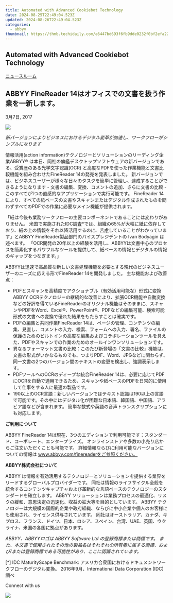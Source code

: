 ```yaml
---
title: Automated with Advanced Cookiebot Technology
date: 2024-08-25T22:49:04.523Z
updated: 2024-08-26T22:49:04.523Z
categories:
  - abbyy
thumbnail: https://thmb.techidaily.com/a6447bd693f6fb9dde0232f0bf2efa222cd309687cbf80433fabaf4944196642.png
---
```


## Automated with Advanced Cookiebot Technology

[ニュースルーム](https://tools.techidaily.com/abbyy/products/)

## ABBYY FineReader 14はオフィスでの文書を扱う作業を一新します。

3月7日, 2017

![](https://content.abbyy.com/-/media/project/abbyy/abbyy/branchtemplates/shutterstock_1272462163_1296-x-729.jpg?h=729&iar=0&w=1296)

_新バージョンによりビジネスにおけるデジタル変革が加速し、ワークフローがシンプルになります_

情報活用(action information)テクノロジーとソリューションのリーディング企業ABBYY® は本日、同社の旗艦デスクトップソフトウェアの新バージョンである、受賞歴のある光学文字認識(OCR) と高度なPDFを使った作業機能と文書比較機能を組み合わせたFineReader 14の発売を発表しました。 新バージョンでは、ビジネスユーザーが様々な日々のタスクを簡単に管理し、達成することができるようになります - 文書の編集、変換、コメントの追加、さらに文書の比較 - このすべてが1つの直感的なアプリケーションで実行可能です。 FineReader 14により、すべての紙ベースの文書やスキャンまたはデジタル作成されたものを問わずすべてのPDFでの作業に必要なメイン機能が提供されます。

「紙は今後も業務ワークフローの主要コンポーネントであることには変わりがありません。 米国で実施されたIDC調査\*では、組織の65%が大幅に紙に依存しており、紙の上の情報をそれ以降活用するのに、苦慮していることがわかっています」とABBYY FineReader製品部門のバイスプレジデントの Ivan Bodyagin は述べます。 「OCR開発の20年以上の経験を活用し、ABBYYは文書中心のプロセスを簡素化するパワフルなツールを提供して、紙ベースの情報とデジタルの情報のギャップをつなぎます。」

ABBYYは迅速で高品質な新しい文書処理機能を必要とする現代のビジネスユーザーのニーズに応える形でFineReader 14を開発しました。 主な機能および改善点：

* PDFとスキャンを高精度でアクショナブル（有効活用可能な）形式に変換ABBYY OCRテクノロジーの継続的な改善により、拡張OCR機能や自動変換などの好評を得ているFineReaderのオリジナル機能はそのままに、スキャンやPDFをWord、Excel®、PowerPoint®、PDFなどの編集可能、検索可能形式の文書への変換で優れた結果をもたらすことは確実です。
* PDFの編集と共同作業FineReader 14は、ページの管理、コンテンツの編集、見直し、コメントの入力、検索、フォームへの入力、署名、ファイルの保護のためのビルトインの高度な編集およびコラボレーションツールを具えた、PDFやスキャンでの作業のためのオールインワンソリューションです。
* 異なるフォーマット文書の比較：このたび新登場の「文書の比較」機能は、文書の形式がいかなるものでも、つまりPDF、Word、JPGなどに関わらず、同一文書の2つのバージョン間のテキストの変更を検出し、強調表示します。
* PDFツールへのOCRのディープな統合FineReader 14は、必要に応じてPDFにOCRを自動で適用できるため、スキャンや紙ベースのPDFを日常的に使用して仕事をする人に最適の製品です。
* 190以上のOCR言語：新しいバージョンではテキスト認識は190以上の言語で可能です。その中にはデジタル化が困難な日本語、韓国語、中国語、アラビア語などが含まれます。 簡単な数式や英語の音声トランスクリプションにも対応します。

**ご利用について**

ABBYY FineReader 14は現在、3つのエディションで利用可能です：スタンダード、コーポレート、エンタープライズ。 オンラインストアや多数の小売り店からご注文いただくことも可能です。 詳細情報ならびに利用可能なバージョンについての情報は www.abbyy.com/finereaderをご参照ください。

**ABBYY株式会社について** 

ABBYY は情報を有効活用するテクノロジーとソリューションを提供する業界をリードするグローバルプロバイダーです。 同社は情報のライフサイクル全般を統合するコンテンツキャプチャおよび革新的な言語ベースのテクノロジーのスタンダードを確立します。 ABBYY ソリューションは業務プロセスの最適化、リスクの緩和、意思決定の迅速化、収益の拡大等を目的としています。 ABBYY テクノロジーは大規模の国際的企業や政府組織、ならびに中小企業や個人のお客様にも使用され、ライセンス供与されています。 同社はオーストラリア、カナダ、キプロス、フランス、ドイツ、日本、ロシア、スペイン、台湾、UAE、英国、ウクライナ、米国の各国に拠点があります。

_ABBYY、ABBYYロゴは ABBYY Software Ltd の登録商標または商標です。 また、本文書で使用されたその他の製品名はそれぞれの所有者に属する商標、および/または登録商標である可能性があり、ここに認識されています。_

\[\*\] IDC MaturityScape Benchmark: アメリカ合衆国におけるドキュメントワークフローのデジタル変換。 2016年9月、International Data Corporation (IDC)調べ

Connect with us

<ins class="adsbygoogle"
     style="display:block"
     data-ad-format="autorelaxed"
     data-ad-client="ca-pub-7571918770474297"
     data-ad-slot="1223367746"></ins>



<ins class="adsbygoogle"
     style="display:block"
     data-ad-client="ca-pub-7571918770474297"
     data-ad-slot="8358498916"
     data-ad-format="auto"
     data-full-width-responsive="true"></ins>

<!-- affiliate ads begin -->
<a href="https://estore.macxdvd.com/order/checkout.php?PRODS=4526659&QTY=1&AFFILIATE=108875&CART=1"><img src="https://www.macxdvd.com/affiliate/new-banner/vcp-500x500.jpg" border="0"></a>
<!-- affiliate ads end -->

